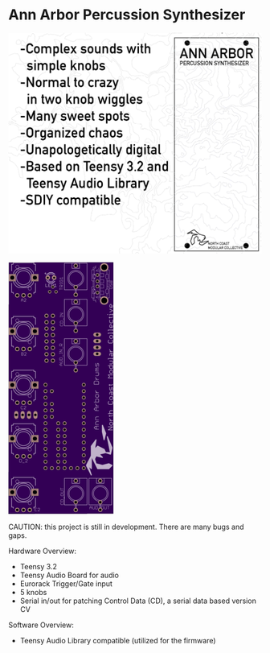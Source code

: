 # Ann Arbor Percussion Synthesizer

![](https://github.com/NorthCoastModularCollective/Ann-Arbor-Percussion-Synthesizer/blob/master/A2Perc.gif)

![](https://github.com/NorthCoastModularCollective/Ann-Arbor-Percussion-Synthesizer/blob/master/A2_Perc_Front.png)

CAUTION: this project is still in development. There are many bugs and gaps. 

Hardware Overview:
- Teensy 3.2
- Teensy Audio Board for audio
- Eurorack Trigger/Gate input
- 5 knobs
- Serial in/out for patching Control Data (CD), a serial data based version CV

Software Overview:
- Teensy Audio Library compatible (utilized for the firmware)
